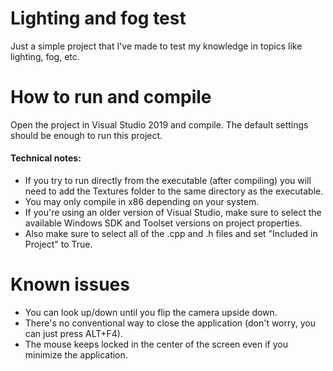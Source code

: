 # Lighting and fog test
Just a simple project that I've made to test my knowledge in topics like lighting, fog, etc.

# How to run and compile
Open the project in Visual Studio 2019 and compile. The default settings should be enough to run this project.

#### Technical notes:
- If you try to run directly from the executable (after compiling) you will need to add the Textures folder to the same directory as the executable.
- You may only compile in x86 depending on your system.
- If you're using an older version of Visual Studio, make sure to select the available Windows SDK and Toolset versions on project properties.
- Also make sure to select all of the .cpp and .h files and set "Included in Project" to True.

# Known issues
- You can look up/down until you flip the camera upside down.
- There's no conventional way to close the application (don't worry, you can just press ALT+F4).
- The mouse keeps locked in the center of the screen even if you minimize the application.
